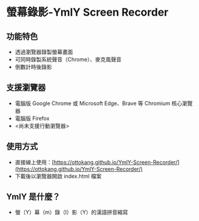 # 螢幕錄影-YmlY Screen Recorder

## 功能特色

* 透過瀏覽器錄製螢幕畫面
* 可同時錄製系統聲音（Chrome）、麥克風聲音
* 倒數計時後錄影

## 支援瀏覽器

* 電腦版 Google Chrome 或 Microsoft Edge、Brave 等 Chromium 核心瀏覽器
* 電腦版 Firefox
* <尚未支援行動瀏覽器>

## 使用方式

* 直接線上使用：[https://ottokang.github.io/YmlY-Screen-Recorder/](https://ottokang.github.io/YmlY-Screen-Recorder/)
* 下載後以瀏覽器開啟 index.html 檔案

## YmlY 是什麼？

* 螢（Y）幕（m）錄（l）影（Y）的漢語拼音縮寫
